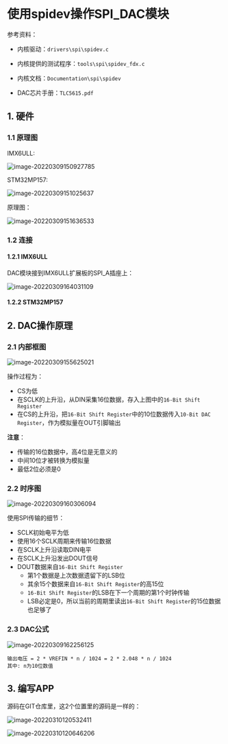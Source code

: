# 使用spidev操作SPI_DAC模块 #

参考资料：

* 内核驱动：`drivers\spi\spidev.c`

* 内核提供的测试程序：`tools\spi\spidev_fdx.c`

* 内核文档：`Documentation\spi\spidev`	

* DAC芯片手册：`TLC5615.pdf`

  

## 1. 硬件

### 1.1 原理图

IMX6ULL:

![image-20220309150927785](pic/33_imx6ull_dac.png)

STM32MP157:

![image-20220309151025637](pic/34_stm32mp157_dac.png)



原理图：

![image-20220309151636533](pic/35_dac_sch.png)



### 1.2 连接

#### 1.2.1 IMX6ULL

DAC模块接到IMX6ULL扩展板的SPI_A插座上：

![image-20220309164031109](pic/40_dac_on_imx6ull.png)



#### 1.2.2 STM32MP157





## 2. DAC操作原理

### 2.1 内部框图

![image-20220309155625021](pic/36_dac_block.png)

操作过程为：

* CS为低
* 在SCLK的上升沿，从DIN采集16位数据，存入上图中的`16-Bit Shift Register`
* 在CS的上升沿，把`16-Bit Shift Register`中的10位数据传入`10-Bit DAC Register`，作为模拟量在OUT引脚输出

**注意**：

* 传输的16位数据中，高4位是无意义的
* 中间10位才被转换为模拟量
* 最低2位必须是0



### 2.2 时序图

![image-20220309160306094](pic/37_dac_timing_diagram.png)

使用SPI传输的细节：

* SCLK初始电平为低
* 使用16个SCLK周期来传输16位数据
* 在SCLK上升沿读取DIN电平
* 在SCLK上升沿发出DOUT信号
* DOUT数据来自`16-Bit Shift Register`
  * 第1个数据是上次数据遗留下的LSB位
  * 其余15个数据来自`16-Bit Shift Register`的高15位
  * `16-Bit Shift Register`的LSB在下一个周期的第1个时钟传输
  * LSB必定是0，所以当前的周期里读出`16-Bit Shift Register`的15位数据也足够了

### 2.3 DAC公式

![image-20220309162256125](pic/38_dac_value.png)



```shell
输出电压 = 2 * VREFIN * n / 1024 = 2 * 2.048 * n / 1024
其中: n为10位数值
```



## 3. 编写APP

源码在GIT仓库里，这2个位置里的源码是一样的：

![image-20220310120532411](pic/41_dac_app_use_spidev.png)



![image-20220310120646206](pic/42_dac_app_use_spidev.png)


